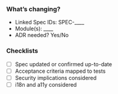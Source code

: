 ### What’s changing?
- Linked Spec IDs: SPEC-____
- Module(s): ____
- ADR needed? Yes/No

### Checklists
- [ ] Spec updated or confirmed up-to-date
- [ ] Acceptance criteria mapped to tests
- [ ] Security implications considered
- [ ] i18n and a11y considered
